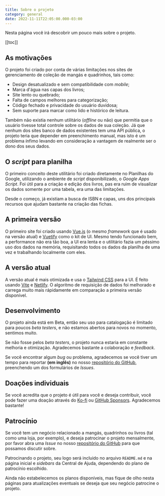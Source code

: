 ```yaml
---
title: Sobre o projeto
category: general
date: 2022-11-11T22:05:00.000-03:00
---
```


Nesta página você irá descobrir um pouco mais sobre o projeto.

[[toc]]

## As motivações

O projeto foi criado por conta de várias limitações nos sites de
gerenciamento de coleção de mangás e quadrinhos, tais como:

- Design desatualizado e sem compatibilidade com _mobile_;
- Marca d'água nas capas dos livros;
- Site lento ou quebrado;
- Falta de campos melhores para categorização;
- Código fechado e privacidade do usuário duvidosa;
- Sem suporte para marcar como lido e histórico de leitura.

Também não existia nenhum utilitário (_offline_ ou não) que permitia que
o usuário tivesse total controle sobre os dados de sua coleção. Já que
nenhum dos sites banco de dados existentes tem uma API pública, o projeto
teria que depender em preenchimento manual, mas isto é um problema ínfimo
levando em consideração a vantagem de realmente ser o dono dos seus dados.

## O _script_ para planilha

O primeiro conceito deste utilitário foi criado diretamente no Planilhas
do Google, utilizando o ambiente de _script_ disponibilizado, o _Google
Apps Script_. Foi útil para a criação e edição dos livros, pas era ruim
de visualizar os dados somente por uma tabela, era uma das limitações.

Desde o começo, já existiam a busca de ISBN e capas, uns dos principais
recursos que ajudam bastante na criação das fichas.

## A primeira versão

O primeiro site foi criado usando [Vue.js] (o mesmo _framework_ que é
usado na versão atual) e [Vuetify] como o kit de UI. Mesmo tendo funcionado
bem, a performance não era tão boa, a UI era lenta e o utilitário fazia
um péssimo uso dos dados na memória, requisitando todos os dados da
planilha de uma vez e trabalhando localmente com eles.

[Vue.js]: https://vuejs.org/
[Vuetify]: https://vuetifyjs.com/

## A versão atual

A versão atual é mais otimizada e usa o [Tailwind CSS] para a UI.
É feito usando [Vite] e [Netlify]. O algoritmo de requisição de dados
foi melhorado e carrega muito mais rápidamente em comparação a primeira
versão disponível.

[Tailwind CSS]: https://tailwindcss.com/
[Vite]: https://vitejs.dev/
[Netlify]: https://www.netlify.com/

## Desenvolvimento

O projeto ainda está em Beta, então seu uso para catalogação é limitado
para poucos _beta testers_, e não estamos abertos para novos no momento,
sentimos muito.

Se não fosse pelos _beta testers_, o projeto nunca estaria em constante
melhoria e otimização. Agradecemos bastante a colaboração e _feedback_.

Se você encontrar algum _bug_ ou problema, agradecemos se você tiver
um tempo para reportar **(em inglês)** no nosso [repositório do GitHub],
preenchendo um dos formulários de _Issues_.

[repositório do GitHub]: https://github.com/alessandrojean/toshokan/issues/new/choose/

## Doações individuais

Se você acredita que o projeto é útil para você e deseja contribuir,
você pode fazer uma doação através do [Ko-fi] ou [GitHub Sponsors].
Agradecemos bastante!

[Ko-fi]: https://ko-fi.com/alessandrojean/
[GitHub Sponsors]: https://github.com/sponsors/alessandrojean/

## Patrocínio

Se você tem um negócio relacionado a mangás, quadrinhos ou livros (tal
como uma loja, por exemplo), e deseja patrocinar o projeto mensalmente,
por favor abra uma _Issue_ no nosso [repositório do GitHub] para
que possamos discutir sobre.

Patrocinando o projeto, seu logo será incluido no arquivo `README.md`
e na página inicial e _sidebars_ da Central de Ajuda, dependendo
do plano de patrocínio escolhido.

Ainda não estabelecemos os planos disponíveis, mas fique de olho
nesta páginas para atualizações eventuais se deseja que seu
negócio patrocine o projeto.

[repositório do GitHub]: https://github.com/alessandrojean/toshokan/issues/new/choose/
